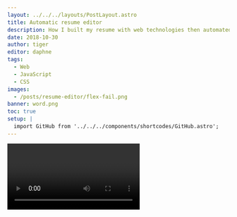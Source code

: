 ```yaml
---
layout: ../../../layouts/PostLayout.astro
title: Automatic resume editor
description: How I built my resume with web technologies then automated the formatting.
date: 2018-10-30
author: tiger
editor: daphne
tags:
  - Web
  - JavaScript
  - CSS
images:
  - /posts/resume-editor/flex-fail.png
banner: word.png
toc: true
setup: |
  import GitHub from '../../../components/shortcodes/GitHub.astro';
---
```


<video src="resume-editor.mp4">

After writing my resume in Microsoft Word for years, I recently transitioned to generating it from plain HTML and CSS. This works much better for me because I can separate the resume content (my work experience and descriptions) from its layout (the colors and positions of text and number of columns). I added additional features so that I can edit the resume on-the-fly with JavaScript and quickly save a new copy, in case I don't have access to my main machine and I need to make some small adjustments. Here's how I did it.

## Content with HTML and JSON Resume

The first step for displaying my resume online is to represent the data in a way the browser understands, with HTML. I started by converting my resume into JSON, following the [JSON Resume schema](https://jsonresume.org/schema/). I use a static site generator for my website, so I wrote an template that read the JSON file and then wrote the corresponding HTML elements.

```html
<header class="resume-header">
  <div class="name-container">
    <h1 class="name">{{.basics.name}}</h1>
    <p class="summary">{{.basics.summary}}</p>
  </div>
  <a class="resume-email" href="mailto:{{.basics.email}}">{{.basics.email}}</a>
</header>
```

## Layout with CSS

When I first redesigned my website, I wanted to include my resume without just using an embedded PDF. Instead, I recreated my resume in HTML and CSS, so that it showed up as elements in the browser. I used some rarer CSS features like inch and centimeter units so the virtual "page" was still an 8.5"x11" sheet.

```css
.resume {
  max-width: 8.5in;
  min-height: 11in;
}
```

Obviously this isn't optimal because now I have two copies of my resume: a Microsoft Word document, and the online version. Every time I update the Word document, the corresponding HTML needs to be updated. Word was also becoming a hassle because I have the small blocks to the left of headers that need to be realigned, and often an extra blank page is created because of the two-column layout.

## Generating a PDF from the site

I next set out to find a way to output a PDF from the online version of my site, so I could get rid of the Word version. The way most people make PDFs from some website is to just print it out. Easy! Unfortunately printing in web browsers has some weird bugs, and my layout turned into a 1 column design as soon as I opened the print preview.

![Chrome print preview showing a broken resume layout](flex-fail.png)

> If you were hoping to use Flexbox or CSS Grid in print stylesheets, you will probably be disappointed. You can check out the Chrome bugs for [Flexbox](https://bugs.chromium.org/p/chromium/issues/detail?id=660611) and for [Grid](https://bugs.chromium.org/p/chromium/issues/detail?id=614667).
>
> The best suggestion I can give right now is to keep your print stylesheets reasonably simple.

<cite>-- [A Guide To The State of Print Stylesheets in 2018 - Smashing Magazine](https://www.smashingmagazine.com/2018/05/print-stylesheets-in-2018/#browser-support)</cite>

I got stuck here for a while as I tried different layouts. Eventually I settled on a table-based layout for the resume. CSS `display: table` allows me to do that without using the `<table>` HTML tag, so on mobile devices it can switch to a single column instead.

## Scripting

At this point I now have my resume rendering in HTML, laid out with CSS, and generating a PDF. Everything works! Except...my site takes 10 seconds to regenerate the HTML files, so when editing the resume I need to wait 10 seconds then refresh the page, no matter what changes I make. This is a lot clunkier than just editing the text in Microsoft Word.

I decided to use JavaScript to update the page given my JSON data. I replicated my HTML template logic in JavaScript, so in the Inspector I could just call an `update` function and paste in my JSON.

```js
function update(data) {
  // Header
  document.querySelector('.name').textContent = data.basics.name;
  document.querySelector('.summary').textContent = data.basics.summary;
  const email = document.querySelector('.resume-email');
  email.textContent = data.basics.email;
  email.href = `mailto:${data.basics.email}`;
}
```

## Extras

I'm still not a fan of typing `update(`, paste, `)`, enter. Why not just paste in the JSON directly without having to call the function? I added a listener for the `"paste"` event that responds when I paste JSON onto the resume window.

```js
document.onpaste = (e) =>
  update(JSON.parse(e.clipboardData.getData('text/plain')));
```

I also sometimes need to make small changes to my resume when I'm away from my computer. It would be nice to be able to edit the JSON in the web browser inspector. Using the Fetch API, I can load my JSON file in as a JavaScript object. I can use a [`Proxy` object](https://developer.mozilla.org/en-US/docs/Web/JavaScript/Reference/Global_Objects/Proxy) to detect when the object is changed, and then call `update()` automatically.

```js
let jsonResume = await fetch().then((r) => r.json());
const proxyHandler = {
  /** Recursive proxy for nested objects. */
  get(target, key) {
    if (typeof target[key] === 'object' && target[key] !== null) {
      return new Proxy(target[key], proxyHandler);
    } else {
      return target[key];
    }
  },
  /** Update HTML when any changes are made */
  set(target, key, value) {
    target[key] = value;
    update(jsonResume);
    return true;
  },
};
window.resume = new Proxy(jsonResume, proxyHandler);
```

`Proxy` is used to add custom behavior when getting or setting properties. The `set` function is called when a setting a value, and is customized to also call my `update` function. The `get` function is customized to return a proxy for nested objects.

## Next steps

In the future, I'd like to automatically generate a PDF from my markup and save it on the website for download, instead of manually using Print to PDF. [wkhtmltopdf](https://wkhtmltopdf.org/) or [Headless Chrome](https://developers.google.com/web/updates/2017/04/headless-chrome) might be good tools for this.

It would also be helpful to have the rendered resume allow for text editing directly, instead of manipulating JSON in the inspector. The [`contenteditable`](https://developer.mozilla.org/en-US/docs/Web/HTML/Global_attributes/contenteditable) HTML attribute lets a user change the text in an HTML element, but probably needs some tweaking to properly handle lists and emphasis.

You can see all of my source code on my [GitHub repository for my website](https://github.com/NotWoods/tigeroakes.com/tree/master/content/resume).

<GitHub repo="NotWoods/tigeroakes.com" />
